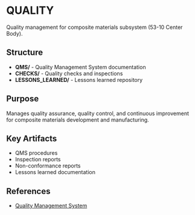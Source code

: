 # QUALITY

Quality management for composite materials subsystem (53-10 Center Body).

## Structure

- **QMS/** - Quality Management System documentation
- **CHECKS/** - Quality checks and inspections
- **LESSONS_LEARNED/** - Lessons learned repository

## Purpose

Manages quality assurance, quality control, and continuous improvement for composite materials development and manufacturing.

## Key Artifacts

- QMS procedures
- Inspection reports
- Non-conformance reports
- Lessons learned documentation

## References

- [Quality Management System](../../../../../../../../../../../00-PROGRAM/QUALITY_QMS/)
